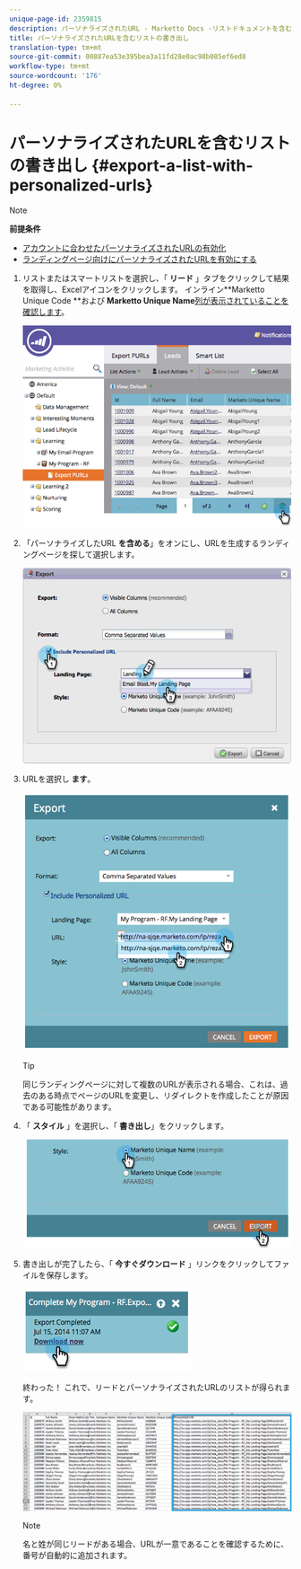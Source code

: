 ```yaml
---
unique-page-id: 2359815
description: パーソナライズされたURL - Marketto Docs -リストドキュメントを含む製品の書き出し
title: パーソナライズされたURLを含むリストの書き出し
translation-type: tm+mt
source-git-commit: 00887ea53e395bea3a11fd28e0ac98b085ef6ed8
workflow-type: tm+mt
source-wordcount: '176'
ht-degree: 0%

---
```



# パーソナライズされたURLを含むリストの書き出し {#export-a-list-with-personalized-urls}

>[!NOTE]
>
>**前提条件**
>
>* [アカウントに合わせたパーソナライズされたURLの有効化](enable-personalized-urls-for-your-account.md)
>* [ランディングページ向けにパーソナライズされたURLを有効にする](enable-personalized-urls-for-a-landing-page.md)

>



1. リストまたはスマートリストを選択し、「 **リード** 」タブをクリックして結果を取得し、Excelアイコンをクリックします。 インライン**Marketto Unique Code **および **Marketto Unique Name**[列が表示されていることを確認します](../../../../product-docs/core-marketo-concepts/smart-lists-and-static-lists/using-smart-lists/create-and-change-views-for-lists-and-smart-list.md)。

   ![](assets/image2014-9-25-11-3a10-3a43.png)

1. 「パーソナライズしたURL **を含める**」をオンにし、URLを生成するランディングページを探して選択します。

   ![](assets/image2014-9-18-13-3a36-3a42.png)

1. URLを選択し **ます**。

   ![](assets/image2014-9-18-13-3a36-3a53.png)

   >[!TIP]
   >
   >同じランディングページに対して複数のURLが表示される場合、これは、過去のある時点でページのURLを変更し、リダイレクトを作成したことが原因である可能性があります。

1. 「 **スタイル** 」を選択し、「 **書き出し**」をクリックします。

   ![](assets/image2014-9-18-13-3a37-3a6.png)

1. 書き出しが完了したら、「 **今すぐダウンロード** 」リンクをクリックしてファイルを保存します。

   ![](assets/image2014-9-18-13-3a37-3a27.png)

   終わった！ これで、リードとパーソナライズされたURLのリストが得られます。

   ![](assets/image2014-9-18-13-3a37-3a36.png)

   >[!NOTE]
   >
   >名と姓が同じリードがある場合、URLが一意であることを確認するために、番号が自動的に追加されます。

